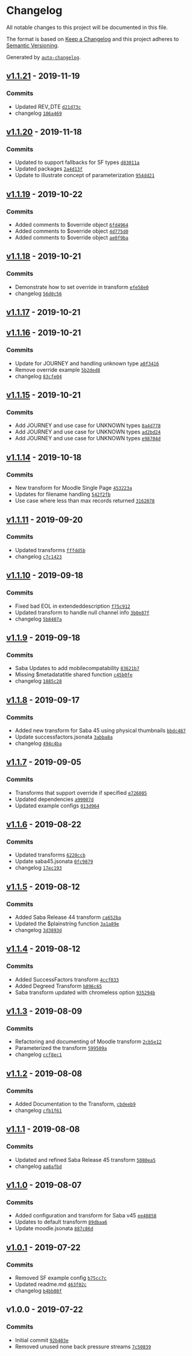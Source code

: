 # Changelog

All notable changes to this project will be documented in this file.

The format is based on [Keep a Changelog](https://keepachangelog.com/en/1.0.0/)
and this project adheres to [Semantic Versioning](https://semver.org/spec/v2.0.0.html).

Generated by [`auto-changelog`](https://github.com/CookPete/auto-changelog).

## [v1.1.21](https://github.com/martinholden-skillsoft/node-percipio-transformexample/compare/v1.1.20...v1.1.21) - 2019-11-19

### Commits

- Updated REV_DTE [`d21d73c`](https://github.com/martinholden-skillsoft/node-percipio-transformexample/commit/d21d73cd5430932ec2abc9b909c94692e9835fb0)
- changelog [`106a469`](https://github.com/martinholden-skillsoft/node-percipio-transformexample/commit/106a4692e09f07eb80aed19516249b9d12592ee2)

## [v1.1.20](https://github.com/martinholden-skillsoft/node-percipio-transformexample/compare/v1.1.19...v1.1.20) - 2019-11-18

### Commits

- Updated to support fallbacks for SF types [`d83011a`](https://github.com/martinholden-skillsoft/node-percipio-transformexample/commit/d83011a30d8f07c7ef5e1bfdf5618ef7d00b514a)
- Updated packages [`2a4d13f`](https://github.com/martinholden-skillsoft/node-percipio-transformexample/commit/2a4d13f03e67a5ef75249dbc0c7d2e59d572237a)
- Update to illustrate concept of parameterization [`954dd21`](https://github.com/martinholden-skillsoft/node-percipio-transformexample/commit/954dd2139eb752ffe927815917221797ebb4a901)

## [v1.1.19](https://github.com/martinholden-skillsoft/node-percipio-transformexample/compare/v1.1.18...v1.1.19) - 2019-10-22

### Commits

- Added comments to $override object [`6fd4964`](https://github.com/martinholden-skillsoft/node-percipio-transformexample/commit/6fd49648530d8ecf448c73ff56df05b92e00eba4)
- Added comments to $override object [`4d775d0`](https://github.com/martinholden-skillsoft/node-percipio-transformexample/commit/4d775d06c7d8dfe5139c13bba8bed2ea80fc18a5)
- Added comments to $override object [`ae0f9ba`](https://github.com/martinholden-skillsoft/node-percipio-transformexample/commit/ae0f9baddacb3df85eb3960bccbdde0d8185f787)

## [v1.1.18](https://github.com/martinholden-skillsoft/node-percipio-transformexample/compare/v1.1.17...v1.1.18) - 2019-10-21

### Commits

- Demonstrate how to set override in transform [`efe58e0`](https://github.com/martinholden-skillsoft/node-percipio-transformexample/commit/efe58e053e9c31afecade70561eb0eab477bdf3a)
- changelog [`56d0c56`](https://github.com/martinholden-skillsoft/node-percipio-transformexample/commit/56d0c5600b7a2a429ee0c873cc1626ed36dc85d7)

## [v1.1.17](https://github.com/martinholden-skillsoft/node-percipio-transformexample/compare/v1.1.16...v1.1.17) - 2019-10-21

## [v1.1.16](https://github.com/martinholden-skillsoft/node-percipio-transformexample/compare/v1.1.15...v1.1.16) - 2019-10-21

### Commits

- Update for JOURNEY and handling unknown type [`a0f3416`](https://github.com/martinholden-skillsoft/node-percipio-transformexample/commit/a0f3416e9233ab7151aa746a557e41258668facb)
- Remove override example [`5b2ded8`](https://github.com/martinholden-skillsoft/node-percipio-transformexample/commit/5b2ded8a16b0b85ac95e9936938a01eb072523c4)
- changelog [`83cfe04`](https://github.com/martinholden-skillsoft/node-percipio-transformexample/commit/83cfe042c7d055afc26eea72487e3156f1064235)

## [v1.1.15](https://github.com/martinholden-skillsoft/node-percipio-transformexample/compare/v1.1.14...v1.1.15) - 2019-10-21

### Commits

- Add JOURNEY and use case for UNKNOWN types [`8a4d778`](https://github.com/martinholden-skillsoft/node-percipio-transformexample/commit/8a4d778bd625644e83482e582e4c6576139d8fff)
- Add JOURNEY and use case for UNKNOWN types [`ad2bd24`](https://github.com/martinholden-skillsoft/node-percipio-transformexample/commit/ad2bd246b87e37c9c494401b8068c52bc54e0327)
- Add JOURNEY and use case for UNKNOWN types [`e98704d`](https://github.com/martinholden-skillsoft/node-percipio-transformexample/commit/e98704d6eae55405bf7412c9e3b6ce9a2860ced9)

## [v1.1.14](https://github.com/martinholden-skillsoft/node-percipio-transformexample/compare/v1.1.11...v1.1.14) - 2019-10-18

### Commits

- New transform for Moodle Single Page [`453223a`](https://github.com/martinholden-skillsoft/node-percipio-transformexample/commit/453223a083da0241d09673e0ae3e5e34774747f1)
- Updates for filename handling [`542f2fb`](https://github.com/martinholden-skillsoft/node-percipio-transformexample/commit/542f2fbc27563f86a2ed9032f7abadcd5ef7cf90)
- Use case where less than max records returned [`3162078`](https://github.com/martinholden-skillsoft/node-percipio-transformexample/commit/3162078c01c5318693885f269d3559d0a2b43686)

## [v1.1.11](https://github.com/martinholden-skillsoft/node-percipio-transformexample/compare/v1.1.10...v1.1.11) - 2019-09-20

### Commits

- Updated transforms [`fffdd5b`](https://github.com/martinholden-skillsoft/node-percipio-transformexample/commit/fffdd5baca197e2e09c330c12eac6dea1305a74a)
- changelog [`c7c1423`](https://github.com/martinholden-skillsoft/node-percipio-transformexample/commit/c7c14236152fdff1cb10650cd077fe9390c6efbf)

## [v1.1.10](https://github.com/martinholden-skillsoft/node-percipio-transformexample/compare/v1.1.9...v1.1.10) - 2019-09-18

### Commits

- Fixed bad EOL in extendeddescription [`f75c912`](https://github.com/martinholden-skillsoft/node-percipio-transformexample/commit/f75c912abe5dd8c2e42bb39b60f8555a319b2130)
- Updated transform to handle null channel info [`3b0e87f`](https://github.com/martinholden-skillsoft/node-percipio-transformexample/commit/3b0e87ffcb78cb58f252a1955d2f6cb8991d257c)
- changelog [`5b8407a`](https://github.com/martinholden-skillsoft/node-percipio-transformexample/commit/5b8407a87d887b1af8d5ef769b53c4aa16945747)

## [v1.1.9](https://github.com/martinholden-skillsoft/node-percipio-transformexample/compare/v1.1.8...v1.1.9) - 2019-09-18

### Commits

- Saba Updates to add mobilecompatability [`83621b7`](https://github.com/martinholden-skillsoft/node-percipio-transformexample/commit/83621b7d2d1c32a5b88aea3cfaf9acd60532bd3b)
- Missing $metadatatitle shared function [`c45b0fe`](https://github.com/martinholden-skillsoft/node-percipio-transformexample/commit/c45b0fe2afffd6b5fc2427245ac186bc2941c018)
- changelog [`1885c28`](https://github.com/martinholden-skillsoft/node-percipio-transformexample/commit/1885c28ecc51f398b8763ea9f10ecd197cbdb811)

## [v1.1.8](https://github.com/martinholden-skillsoft/node-percipio-transformexample/compare/v1.1.7...v1.1.8) - 2019-09-17

### Commits

- Added new transform for Saba 45 using physical thumbnails [`bbdc487`](https://github.com/martinholden-skillsoft/node-percipio-transformexample/commit/bbdc4879513802afdb85731f2760f312c9d33d4c)
- Update successfactors.jsonata [`3abba8a`](https://github.com/martinholden-skillsoft/node-percipio-transformexample/commit/3abba8a1c3d78ccbc6e1c2d0b22ec0ac7fc3419a)
- changelog [`494c4ba`](https://github.com/martinholden-skillsoft/node-percipio-transformexample/commit/494c4ba136ad670ab35913ca6c9eb0a47cf0b27a)

## [v1.1.7](https://github.com/martinholden-skillsoft/node-percipio-transformexample/compare/v1.1.6...v1.1.7) - 2019-09-05

### Commits

- Transforms that support override if specified [`e726085`](https://github.com/martinholden-skillsoft/node-percipio-transformexample/commit/e726085c869307a4095426e43032e223ca10eee2)
- Updated dependencies [`a99007d`](https://github.com/martinholden-skillsoft/node-percipio-transformexample/commit/a99007da90098b98e90ca11577368d5949142662)
- Updated example configs [`013d964`](https://github.com/martinholden-skillsoft/node-percipio-transformexample/commit/013d9647c59724b3da1fdff981b626e8148534ed)

## [v1.1.6](https://github.com/martinholden-skillsoft/node-percipio-transformexample/compare/v1.1.5...v1.1.6) - 2019-08-22

### Commits

- Updated transforms [`6220ccb`](https://github.com/martinholden-skillsoft/node-percipio-transformexample/commit/6220ccb3cfad7b8dd38a3a01581e8256f5edb0e4)
- Update saba45.jsonata [`0fc9879`](https://github.com/martinholden-skillsoft/node-percipio-transformexample/commit/0fc9879be6d1168661eb6f47b0f0432f2144dae2)
- changelog [`17ec193`](https://github.com/martinholden-skillsoft/node-percipio-transformexample/commit/17ec19366894c3465600f17333baeffe3f3ab200)

## [v1.1.5](https://github.com/martinholden-skillsoft/node-percipio-transformexample/compare/v1.1.4...v1.1.5) - 2019-08-12

### Commits

- Added Saba Release 44 transform [`ca652ba`](https://github.com/martinholden-skillsoft/node-percipio-transformexample/commit/ca652bac74f7d6d52fa70686cc20b879af99885d)
- Updated the $plainstring function [`3a1a89e`](https://github.com/martinholden-skillsoft/node-percipio-transformexample/commit/3a1a89e2c373170663d9a231c5d3598db401aa4f)
- changelog [`3d3893d`](https://github.com/martinholden-skillsoft/node-percipio-transformexample/commit/3d3893df1ccd54e0777957602b302cfbda580956)

## [v1.1.4](https://github.com/martinholden-skillsoft/node-percipio-transformexample/compare/v1.1.3...v1.1.4) - 2019-08-12

### Commits

- Added SuccessFactors transform [`4ccf833`](https://github.com/martinholden-skillsoft/node-percipio-transformexample/commit/4ccf833db2e77c689b9a5d9cbdb66d0619678c51)
- Added Degreed Transform [`b896c65`](https://github.com/martinholden-skillsoft/node-percipio-transformexample/commit/b896c6569782fa36e070b6ccf5ce78e10aad718b)
- Saba transform updated with chromeless option [`935294b`](https://github.com/martinholden-skillsoft/node-percipio-transformexample/commit/935294b0e473f3bc42c7410482f05e8799248cb4)

## [v1.1.3](https://github.com/martinholden-skillsoft/node-percipio-transformexample/compare/v1.1.2...v1.1.3) - 2019-08-09

### Commits

- Refactoring and documenting of Moodle transform [`2cb5e12`](https://github.com/martinholden-skillsoft/node-percipio-transformexample/commit/2cb5e1236240bac2dc176445fd22d2a77a0ddc6b)
- Parameterized the transform [`599509a`](https://github.com/martinholden-skillsoft/node-percipio-transformexample/commit/599509a069385f075afa10c164e4b74b39498163)
- changelog [`ccf8ec1`](https://github.com/martinholden-skillsoft/node-percipio-transformexample/commit/ccf8ec192dc1edf69b9f7144878d8028715c902e)

## [v1.1.2](https://github.com/martinholden-skillsoft/node-percipio-transformexample/compare/v1.1.1...v1.1.2) - 2019-08-08

### Commits

- Added Documentation to the Transform, [`cbdeeb9`](https://github.com/martinholden-skillsoft/node-percipio-transformexample/commit/cbdeeb92eb2094b43fb56113a5ed3bec4caf82d7)
- changelog [`cfb1f61`](https://github.com/martinholden-skillsoft/node-percipio-transformexample/commit/cfb1f61be51f0deab7929d0773a40cafb7f31b4e)

## [v1.1.1](https://github.com/martinholden-skillsoft/node-percipio-transformexample/compare/v1.1.0...v1.1.1) - 2019-08-08

### Commits

- Updated and refined Saba Release 45 transform [`5080ea5`](https://github.com/martinholden-skillsoft/node-percipio-transformexample/commit/5080ea5362faf7b655b70e02a41d11aa53eae1ff)
- changelog [`aa8afbd`](https://github.com/martinholden-skillsoft/node-percipio-transformexample/commit/aa8afbd8b51a225d2d1d701fe1e1e75c99e4fcd7)

## [v1.1.0](https://github.com/martinholden-skillsoft/node-percipio-transformexample/compare/v1.0.1...v1.1.0) - 2019-08-07

### Commits

- Added configuration and transform for Saba v45 [`ee48858`](https://github.com/martinholden-skillsoft/node-percipio-transformexample/commit/ee48858adf8573de858e1e3a1090368016318faf)
- Updates to default transform [`89dbaa6`](https://github.com/martinholden-skillsoft/node-percipio-transformexample/commit/89dbaa619c2a6983b9ec1e04c91273636bb3b740)
- Update moodle.jsonata [`887c86d`](https://github.com/martinholden-skillsoft/node-percipio-transformexample/commit/887c86d72ae90b8744fe52090c52b35bf1caa5ee)

## [v1.0.1](https://github.com/martinholden-skillsoft/node-percipio-transformexample/compare/v1.0.0...v1.0.1) - 2019-07-22

### Commits

- Removed SF example config [`b75cc7c`](https://github.com/martinholden-skillsoft/node-percipio-transformexample/commit/b75cc7c5d8b4b1b257b7df57e78a542eef749e74)
- Updated readme.md [`463f02c`](https://github.com/martinholden-skillsoft/node-percipio-transformexample/commit/463f02c94c2ef72b45e3f821bcb22f1c87142055)
- changelog [`b4bb08f`](https://github.com/martinholden-skillsoft/node-percipio-transformexample/commit/b4bb08f48e357102da080a750a9eefbdbb558f0d)

## v1.0.0 - 2019-07-22

### Commits

- Initial commit [`92b403e`](https://github.com/martinholden-skillsoft/node-percipio-transformexample/commit/92b403ed9e00adc4ce11d9cf10f78b9a84992c96)
- Removed unused none back pressure streams [`7c50839`](https://github.com/martinholden-skillsoft/node-percipio-transformexample/commit/7c50839233eb5419f1c27a4addabc5a45373df86)
